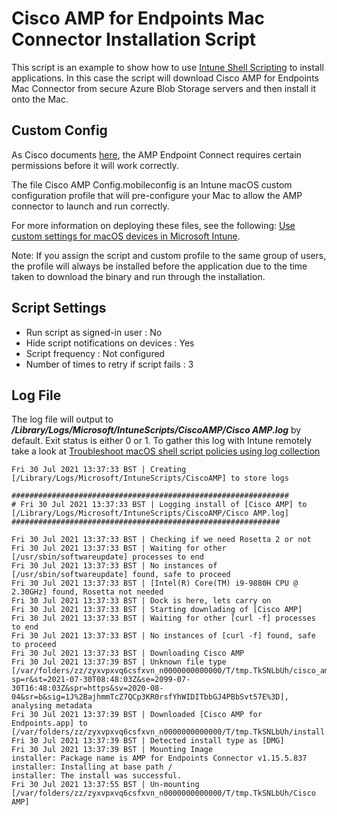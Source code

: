 # Cisco AMP for Endpoints Mac Connector Installation Script

This script is an example to show how to use [Intune Shell Scripting](https://docs.microsoft.com/en-us/mem/intune/apps/macos-shell-scripts) to install applications. In this case the script will download Cisco AMP for Endpoints Mac Connector from secure Azure Blob Storage servers and then install it onto the Mac.

## Custom Config

As Cisco documents [here](https://www.cisco.com/c/en/us/support/docs/security/amp-endpoints/216089-advisory-for-amp-for-endpoints-mac-conne.html), the AMP Endpoint Connect requires certain permissions before it will work correctly.

The file Cisco AMP Config.mobileconfig is an Intune macOS custom configuration profile that will pre-configure your Mac to allow the AMP connector to launch and run correctly.

For more information on deploying these files, see the following: [Use custom settings for macOS devices in Microsoft Intune](https://docs.microsoft.com/en-us/mem/intune/configuration/custom-settings-macos).

Note: If you assign the script and custom profile to the same group of users, the profile will always be installed before the application due to the time taken to download the binary and run through the installation.

## Script Settings

- Run script as signed-in user : No
- Hide script notifications on devices : Yes
- Script frequency : Not configured
- Number of times to retry if script fails : 3

## Log File

The log file will output to ***/Library/Logs/Microsoft/IntuneScripts/CiscoAMP/Cisco AMP.log*** by default. Exit status is either 0 or 1. To gather this log with Intune remotely take a look at  [Troubleshoot macOS shell script policies using log collection](https://docs.microsoft.com/en-us/mem/intune/apps/macos-shell-scripts#troubleshoot-macos-shell-script-policies-using-log-collection)

```
Fri 30 Jul 2021 13:37:33 BST | Creating [/Library/Logs/Microsoft/IntuneScripts/CiscoAMP] to store logs

##############################################################
# Fri 30 Jul 2021 13:37:33 BST | Logging install of [Cisco AMP] to [/Library/Logs/Microsoft/IntuneScripts/CiscoAMP/Cisco AMP.log]
############################################################

Fri 30 Jul 2021 13:37:33 BST | Checking if we need Rosetta 2 or not
Fri 30 Jul 2021 13:37:33 BST | Waiting for other [/usr/sbin/softwareupdate] processes to end
Fri 30 Jul 2021 13:37:33 BST | No instances of [/usr/sbin/softwareupdate] found, safe to proceed
Fri 30 Jul 2021 13:37:33 BST | [Intel(R) Core(TM) i9-9880H CPU @ 2.30GHz] found, Rosetta not needed
Fri 30 Jul 2021 13:37:33 BST | Dock is here, lets carry on
Fri 30 Jul 2021 13:37:33 BST | Starting downlading of [Cisco AMP]
Fri 30 Jul 2021 13:37:33 BST | Waiting for other [curl -f] processes to end
Fri 30 Jul 2021 13:37:33 BST | No instances of [curl -f] found, safe to proceed
Fri 30 Jul 2021 13:37:33 BST | Downloading Cisco AMP
Fri 30 Jul 2021 13:37:39 BST | Unknown file type [/var/folders/zz/zyxvpxvq6csfxvn_n0000000000000/T/tmp.TkSNLbUh/cisco_amp.dmg?sp=r&st=2021-07-30T08:48:03Z&se=2099-07-30T16:48:03Z&spr=https&sv=2020-08-04&sr=b&sig=1J%2BajhmmTcZ7QCp3KR0rsfYhWIDITbbGJ4PBbSvt57E%3D], analysing metadata
Fri 30 Jul 2021 13:37:39 BST | Downloaded [Cisco AMP for Endpoints.app] to [/var/folders/zz/zyxvpxvq6csfxvn_n0000000000000/T/tmp.TkSNLbUh/install.dmg]
Fri 30 Jul 2021 13:37:39 BST | Detected install type as [DMG]
Fri 30 Jul 2021 13:37:39 BST | Mounting Image
installer: Package name is AMP for Endpoints Connector v1.15.5.837
installer: Installing at base path /
installer: The install was successful.
Fri 30 Jul 2021 13:37:55 BST | Un-mounting [/var/folders/zz/zyxvpxvq6csfxvn_n0000000000000/T/tmp.TkSNLbUh/Cisco AMP]
```
